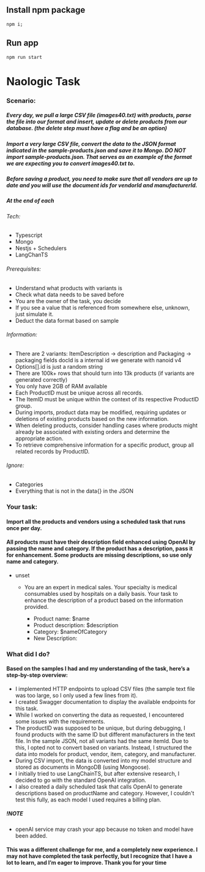 ## Install npm package

```
npm i;
```

## Run app

```
npm run start
```

# Naologic Task

### Scenario:

##### Every day, we pull a large CSV file (images40.txt) with products, parse the file into our format and insert, update or delete products from our database. (the delete step must have a flag and be an option)

##### Import a very large CSV file, convert the data to the JSON format indicated in the sample-products.json and save it to Mongo. DO NOT import sample-products.json. That serves as an example of the format we are expecting you to convert images40.txt to.

##### Before saving a product, you need to make sure that all vendors are up to date and you will use the document ids for vendorId and manufacturerId.

##### At the end of each

###### Tech:

- Typescript
- Mongo
- Nestjs + Schedulers
- LangChanTS

###### Prerequisites:

- Understand what products with variants is
- Check what data needs to be saved before
- You are the owner of the task, you decide
- If you see a value that is referenced from somewhere else, unknown, just simulate it.
- Deduct the data format based on sample

###### Information:

- There are 2 variants: ItemDescription → description and Packaging → packaging fields
  docId is a internal id we generate with nanoid v4
- Options[].id is just a random string
- There are 100k+ rows that should turn into 13k products (if variants are generated correctly)
- You only have 2GB of RAM available
- Each ProductID must be unique across all records.
- The ItemID must be unique within the context of its respective ProductID group.
- During imports, product data may be modified, requiring updates or deletions of existing products based on the new information.
- When deleting products, consider handling cases where products might already be associated with existing orders and determine the appropriate action.
- To retrieve comprehensive information for a specific product, group all related records by ProductID.

###### Ignore:

- Categories
- Everything that is not in the data{} in the JSON

### Your task:

#### Import all the products and vendors using a scheduled task that runs once per day.

#### All products must have their description field enhanced using OpenAI by passing the name and category. If the product has a description, pass it for enhancement. Some products are missing descriptions, so use only name and category.

- unset

  - You are an expert in medical sales. Your specialty is medical consumables used by hospitals on a daily basis.
    Your task to enhance the description of a product based on the information provided.

    - Product name: $name
    - Product description: $description
    - Category: $nameOfCategory
    - New Description:

### What did I do?

#### Based on the samples I had and my understanding of the task, here’s a step-by-step overview:

- I implemented HTTP endpoints to upload CSV files (the sample text file was too large, so I only used a few lines from it).
- I created Swagger documentation to display the available endpoints for this task.
- While I worked on converting the data as requested, I encountered some issues with the requirements.
- The productID was supposed to be unique, but during debugging, I found products with the same ID but different manufacturers in the text file. In the sample JSON, not all variants had the same itemId. Due to this, I opted not to convert based on variants. Instead, I structured the data into models for product, vendor, item, category, and manufacturer.
- During CSV import, the data is converted into my model structure and stored as documents in MongoDB (using Mongoose).
- I initially tried to use LangChainTS, but after extensive research, I decided to go with the standard OpenAI integration.
- I also created a daily scheduled task that calls OpenAI to generate descriptions based on productName and category. However, I couldn't test this fully, as each model I used requires a billing plan.

##### !NOTE

- openAI service may crash your app because no token and model have been added.

#### This was a different challenge for me, and a completely new experience. I may not have completed the task perfectly, but I recognize that I have a lot to learn, and I’m eager to improve. Thank you for your time
